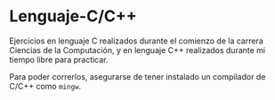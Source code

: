 # Lenguaje-C/C++

Ejercicios en lenguaje C realizados durante el comienzo de la carrera Ciencias de la Computación, y en lenguaje C++ realizados durante mi tiempo libre para practicar.

Para poder correrlos, asegurarse de tener instalado un compilador de C/C++ como `mingw`.
